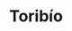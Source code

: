 ---
title: Toribío
departamento: Cauca
description: >-
  El Municipio de Toribio se ubica al nororiente del departamento del Cauca, a
  una distancia de 123 kilómetros de la capital del departamento, Popayán y a 83
  kilómetros de la ciudad de Cali. 
grafica_ubicacion_geografica: /charts/municipios/toribio/ubicacion_geografica.html
grafica_comunidades_focalizadas: /charts/municipios/toribio/comunidades_focalizadas.html
grafica_poblacion_genero: /charts/municipios/toribio/poblacion_genero.html
grafica_area_geografica_genero: /charts/municipios/toribio/area_geografica_genero.html
grafica_pertenencia_etnica: /charts/municipios/toribio/pertenencia_etnica.html
grafica_conflicto_identidad: /charts/municipios/toribio/conflicto_identidad.html
grafica_violencia_sexual: /charts/municipios/toribio/violencia_sexual.html
grafica_violencia_fisica: /charts/municipios/toribio/violencia_fisica.html
grafica_violencia_psicologica: /charts/municipios/toribio/violencia_psicologica.html
grafica_negligencia_abandono: /charts/municipios/toribio/negligencia_abandono.html
ficha: /fichas/toribio/ficha.pdf
centros_poblados_corregimientos:
  - San Francisco
  - Tacueyó
  - Caloto Nuevo
  - El Huila
distribucion_poblacional_hombres: 15544
distribucion_poblacional_mujeres: 15110
poblacion_discapacidad: 2931
comunidades_etnicas_zona:
  - Nasa
asentamientos_indigenas: null
resguardos_indigenas: 3
consejos_comunitarios: null
total_poblacion_victima: 9002
num_sujetos_reparacion_colectiva: 1
num_planes_retorno_reubicacion_colectiva: 0
territorio_entidades_snariv_sivjrnr:
  - >-
    Unidad para la Atención y Reparación Integral a las víctimas (UARIV)
    (SNARIV)
  - Servicio Nacional de Aprendizaje (SENA) (SNARIV)
  - >-
    Instituto Colombiano de Crédito Educativo y Estudios Técnicos en el Exterior
    (ICETEX) (SNARIV)
  - Secretarios de despacho Administración Local (SNARIV)
  - Personería (SNARIV)
  - Unidad de Búsqueda de Personas dadas por Desaparecidas (UBPD) (SIVJRNR)
priorizacion_convivencia_social_salud_mental: Alta razón de Mortalidad materna
region: Pacífico Medio, Alto Patía y Norte del Cauca
priorizacion_sexualidad_derechos_sexuales_reproductivos: >-
  Ratificación del modelo de salud intercultural,Cofinanciación para la creación
  de 3 puntos interveredales de Atención Intercultural Comunitaria,Mantenimiento
  en 11.3 de la tasa de incidencia de mujeres violentadas por 100 reportadas en
  SIVIGILA,Implementar la estrategia de rehabilitación basada en
  comunidad,"Construir, definir e implementar una agenda social concertada, que
  unifica la respuesta transitoria de atención integral a víctimas del
  conflicto"
priorizacion_gestion_diferencial_poblaciones_vulnerables: >-
  Número de informes sobre las actividades del proyecto de fortalecimiento de
  las capacidades institucionales y apoyo a la gestión en Salud Pública,Mantener
  la cobertura de afiliación al SGSSS mediante el régimen subsidiado con acceso
  a la atención intercultural
priorizacion_fortalecimiento_autoridad_sanitaria: >-
  Número de informes sobre las actividades del proyecto de fortalecimiento de
  las capacidades institucionales y apoyo a la gestión en Salud Pública,Mantener
  la cobertura de afiliación al SGSSS mediante el régimen subsidiado con acceso
  a la atención intercultural
eventos_salud_publica_predominantes:
  - Agresiones por animales potencialmente transmisores de rabia
  - Vigilancia en salud pública de la violencia de género e intrafamiliar
  - Intento de suicidio
  - Morbilidad materna extrema
  - Intoxicaciones
  - Infección respiratoria aguda grave inusitada
  - Bajo peso al nacer
  - Mortalidad perinatal y neonatal tardía
  - Varicela individual
  - Desnutrición aguda en menores de 5 años
rips_salud_mental_poblacion_general:
  - Trastorno mixto de ansiedad y depresión
  - Esquizofrenia
  - Trastorno de adaptación
  - Insomnio no orgánico
  - Trastornos mentales y del comportamiento debido al uso del alcohol
servicios_telemedicina_mpio_depto:
  - No hay habilitados servicios aún
total_pobreza_multidimensional: 4510%
pobreza_multidimensional_urbano: 1670%
pobreza_multidimensional_centro_poblado_rural_disperso: 4700%
ppales_actividades_economicas:
  - Agricultura
  - Ganadería
  - Servicios ambientales
observaciones_ppales_actividades_economicas: Agricultura (Café y Frutales como mora y gulupa)
ppal_vocacion_mpio:
  - Agroforestal
  - Agricultura
observaciones_ppal_vocacion_mpio: >-
  Principalmente forestal 70% Agropecuario el 30% El Pueblo Nassa tiene una
  cartografia sagrada y social que define tres lugares: Prohibidos: páramos,
  nevados, volcanes, montañas, lagunas, ciénagas, sitios de origen, cementerios
  y quebradas. Lugares encantados: Laguna Juan Tama, Nevado de Puracé; Nevado
  del Ruíz, Río Paez, Río Cauca, Macizo Colombiano, páramo, lagos, lagunas,
  nacederos de agua. Lugares Comunales: Tul comunitario, potreros, bosques, y
  montañas.
trabajo_informal: 9550%
ppal_uso_suelo:
  - Agricultura
  - Ganadería
observaciones_ppal_uso_suelo: >-
  El conocimiento ancestral y estrategias de labranza ha permitido la producción
  de:

  Autoconsumo - Tul

  Café, representa el 45% del área sembrada

  Platano

  Frutales (gulupa, mora, tomate de árbol)

  Ganaderia doble propósito - pastos

  Trucha

  Conservación y sostenibilidad de los temas ambientales Organización Nassa,
  sector privado y público: Corpopalo - Por un Cauca Sostenible

  El 41.2% tiene un uso adecuado del suelo

  Amplio proceso de desforestación por presión de uso del suelo
espacios_socio_comunitarios:
  - BIBLIOTECA PÚBLICA MUNICIPAL DE TORIBIO
  - ' Polideportivo'
  - ' Centro Recreacional YURA'
medios_comunicacion:
  - NASA STEREO
  - ' Perifoneo'
iniciativas_org_sociedad_civil: '48'
programas_usaid:
  - Programa de Derechos Humanos
  - ' Territorios de Oportunidad: "Fortalecer la capacidad de las comunidades López'
  - ' Timbiquí'
  - ' El Tambo'
  - ' Guapi'
  - ' Piamonte"'
  - ' Programa de Alianzas Comerciales'
  - ' Superando las Violencias contra las Mujeres'
  - ' Justicia para una Paz Sostenible'
  - ' Iniciativa de Finanzas Rurales'
  - ' Programa de Reintegración y Prevención del Reclutamiento'
  - ' Ser Más Maestro'
  - ' Nuestra Tierra Próspera'
  - ' Páramos y Bosques: Puracé y Totoró'
  - ' Juntos por la Transparencia'
  - ' Jóvenes Resilientes'
comunidad_focalizada: Vereda Flayo-Klayu
comunidad_focalizada_url: vereda-flayo-klayu

---